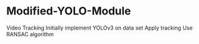 # Modified-YOLO-Module
Video Tracking
Initially implement YOLOv3 on data set
Apply tracking 
Use RANSAC algorithm
